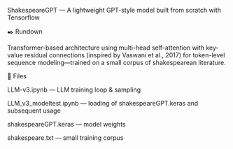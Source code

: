ShakespeareGPT —  A lightweight GPT-style model built from scratch with Tensorflow

✒️ Rundown

Transformer-based architecture using multi-head self-attention with key-value residual connections (inspired by Vaswani et al., 2017) for token-level sequence modeling—trained on a small corpus of shakespearean literature.

📁 Files 

LLM-v3.ipynb — LLM training loop & sampling

LLM_v3_modeltest.ipynb — loading of shakespeareGPT.keras and subsequent usage

shakespeareGPT.keras — model weights

shakespeare.txt — small training corpus
